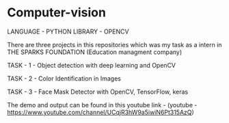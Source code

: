 # Computer-vision
LANGUAGE - PYTHON
LIBRARY - OPENCV

There are three projects in this repositories which was my task as a intern in THE SPARKS FOUNDATION (Education managment company) 

TASK - 1 - Object detection with deep learning and OpenCV

TASK - 2 - Color Identification in Images

TASK - 3 - Face Mask Detector with OpenCV, TensorFlow, keras


The demo and output can be found in this youtube link - (youtube - https://www.youtube.com/channel/UCqjR3hW9a5iwiN6Pt315AzQ)

 

